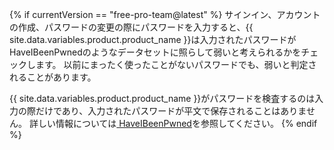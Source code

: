 {% if currentVersion == "free-pro-team@latest" %}
サインイン、アカウントの作成、パスワードの変更の際にパスワードを入力すると、{{ site.data.variables.product.product_name }}は入力されたパスワードがHaveIBeenPwnedのようなデータセットに照らして弱いと考えられるかをチェックします。 以前にまったく使ったことがないパスワードでも、弱いと判定されることがあります。

{{ site.data.variables.product.product_name }}がパスワードを検査するのは入力の際だけであり、入力されたパスワードが平文で保存されることはありません。 詳しい情報については[ HaveIBeenPwned](https://haveibeenpwned.com/)を参照してください。
{% endif %}
